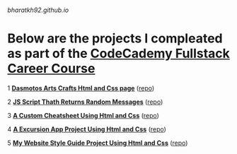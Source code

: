 ###### bharatkh92.github.io

# Below are the projects I compleated as part of the [**CodeCademy Fullstack Career Course**](https://www.codecademy.com/learn/paths/full-stack-engineer-career-path)

1 [**Dasmotos Arts Crafts Html and Css page**](https://bharatkh92.github.io/dasmotosartscrafts/) ([repo](https://github.com/bharatkh92/dasmotosartscrafts)) 

2 [**JS Script Thath Returns Random Messages**](https://bharatkh92.github.io/mixedmsgsproject/)  ([repo](https://github.com/bharatkh92/mixedmsgsproject))

3 [**A Custom Cheatsheet Using Html and Css**](https://bharatkh92.github.io/custom-cheatsheet/)  ([repo](https://github.com/bharatkh92/custom-cheatsheet))

4 [**A Excursion App Project Using Html and Css**](https://bharatkh92.github.io/excursion/)  ([repo](https://github.com/bharatkh92/excursion))

5 [**My Website Style Guide Project Using Html and Css**](https://bharatkh92.github.io/MyWebsiteStyleGuide/)  ([repo](https://github.com/bharatkh92/MyWebsiteStyleGuide))
